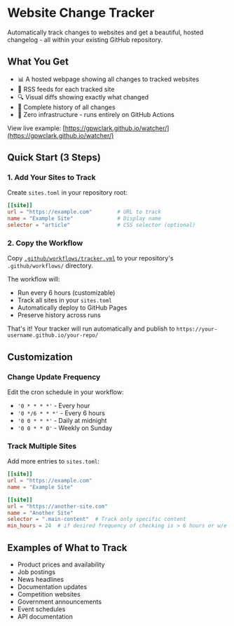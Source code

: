 # Website Change Tracker

Automatically track changes to websites and get a beautiful, hosted changelog - all within your existing GitHub repository.

## What You Get

- 📊 A hosted webpage showing all changes to tracked websites
- 📰 RSS feeds for each tracked site
- 🔍 Visual diffs showing exactly what changed
- 📅 Complete history of all changes
- 🚀 Zero infrastructure - runs entirely on GitHub Actions

View live example: [https://gpwclark.github.io/watcher/](https://gpwclark.github.io/watcher/)

## Quick Start (3 Steps)

### 1. Add Your Sites to Track

Create `sites.toml` in your repository root:

```toml
[[site]]
url = "https://example.com"        # URL to track
name = "Example Site"              # Display name
selector = "article"               # CSS selector (optional)
```

### 2. Copy the Workflow

Copy [`.github/workflows/tracker.yml`](.github/workflows/tracker.yml) to your repository's `.github/workflows/` directory.

The workflow will:
- Run every 6 hours (customizable)
- Track all sites in your `sites.toml`
- Automatically deploy to GitHub Pages
- Preserve history across runs

That's it! Your tracker will run automatically and publish to `https://your-username.github.io/your-repo/`

## Customization

### Change Update Frequency

Edit the cron schedule in your workflow:
- `'0 * * * *'` - Every hour
- `'0 */6 * * *'` - Every 6 hours
- `'0 0 * * *'` - Daily at midnight
- `'0 0 * * 0'` - Weekly on Sunday

### Track Multiple Sites

Add more entries to `sites.toml`:

```toml
[[site]]
url = "https://example.com"
name = "Example Site"

[[site]]
url = "https://another-site.com"
name = "Another Site"
selector = ".main-content"  # Track only specific content
min_hours = 24  # if desired frequency of checking is > 6 hours or w/e time is set in the GitHub Actions.
```
## Examples of What to Track

- Product prices and availability
- Job postings
- News headlines
- Documentation updates
- Competition websites
- Government announcements
- Event schedules
- API documentation
